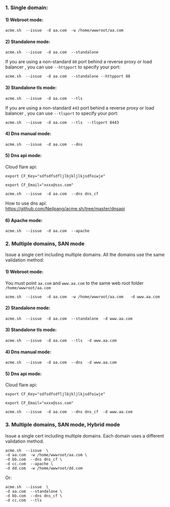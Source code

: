 ### 1. Single domain:

#### 1) Webroot mode:
```
acme.sh  --issue  -d aa.com  -w /home/wwwroot/aa.com
```

#### 2) Standalone mode:
```
acme.sh  --issue  -d aa.com  --standalone
```
If you are using a non-standard `80` port behind a reverse proxy or load balancer , you can use `--httpport` to specify your port:

```
acme.sh  --issue  -d aa.com  --standalone --httpport 88
```

#### 3) Standalone tls mode:
```
acme.sh  --issue  -d aa.com  --tls
```

If you are using a non-standard `443` port behind a reverse proxy or load balancer , you can use `--tlsport` to specify your port:

```
acme.sh  --issue  -d aa.com  --tls  --tlsport 8443
```


#### 4) Dns manual mode:
```
acme.sh  --issue  -d aa.com  --dns
```

#### 5) Dns api mode:
Cloud flare api:
```
export CF_Key="sdfsdfsdfljlbjkljlkjsdfoiwje"

export CF_Email="xxxx@sss.com"

acme.sh  --issue  -d aa.com  --dns dns_cf
```

How to use dns api:  https://github.com/Neilpang/acme.sh/tree/master/dnsapi

#### 6) Apache mode:
```
acme.sh  --issue  -d aa.com  --apache
```


### 2. Multiple domains, SAN mode

Issue a single cert including multiple domains.  All the domains use the same validation method:

#### 1) Webroot mode:
You must point `aa.com` and `www.aa.com` to the same web root folder `/home/wwwroot/aa.com`
```
acme.sh  --issue  -d aa.com  -w /home/wwwroot/aa.com   -d www.aa.com
```

#### 2) Standalone mode:
```
acme.sh  --issue  -d aa.com  --standalone  -d www.aa.com 
```

#### 3) Standalone tls mode:
```
acme.sh  --issue  -d aa.com  --tls  -d www.aa.com 
```

#### 4) Dns manual mode:
```
acme.sh  --issue  -d aa.com  --dns  -d www.aa.com
```

#### 5) Dns api mode:
Cloud flare api:
```
export CF_Key="sdfsdfsdfljlbjkljlkjsdfoiwje"

export CF_Email="xxxx@sss.com"

acme.sh  --issue  -d aa.com  --dns dns_cf  -d www.aa.com
```


### 3. Multiple domains, SAN mode,  Hybrid mode

Issue a single cert including multiple domains.  Each domain uses a different validation method.


```
acme.sh  --issue  \
-d aa.com  -w /home/wwwroot/aa.com \
-d bb.com  --dns dns_cf \
-d cc.com  --apache \
-d dd.com  -w /home/wwwroot/dd.com
```

Or:

```
acme.sh  --issue  \
-d aa.com  --standalone \
-d bb.com  --dns dns_cf \
-d cc.com  --tls
```




